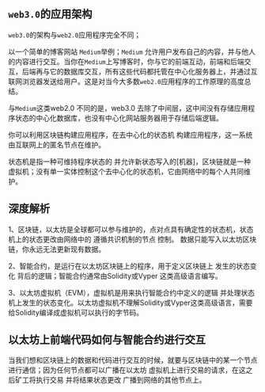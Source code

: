 ## `web3.0`的应用架构

`web3.0`的架构与`web2.0`应用程序完全不同；

以一个简单的博客网站 `Medium`举例；`Medium` 允许用户发布自己的内容，并与他人的内容进行交互。当你在`Medium`上写博客时，你与它的前端互动，前端和后端交互，后端再与它的数据库交互，所有这些代码都托管在中心化服务器上，并通过互联网浏览器发送给用户。这是对当今大多数`web2.0`应用程序的工作原理的高度总结。

与`Medium`这类web2.0 不同的是，web3.0 去除了中间层，这中间没有存储应用程序状态的中心化数据库，也没有中心化网站服务器用于存储后端逻辑。

你可以利用区块链构建应用程序，在去中心化的状态机 构建应用程序，这一系统由互联网上的匿名节点在维护。

状态机是指一种可维持程序状态的 并允许新状态写入的[机器]，区块链就是一种虚拟机；没有单一实体控制这个去中心化的状态机，它由网络中的每个人共同维护。


## 深度解析

1、区块链，以太坊是全球都可以参与维护的，点对点具有确定性的状态机，状态机上的状态更改由网络中的 遵循共识机制的节点 控制。 数据只能写入以太坊区块链，你永远无法更新现有数据。

2、智能合约，是运行在以太坊区块链上的程序，用于定义区块链上 发生的状态变化 背后的逻辑；智能合约通常由Solidity或Vyper 这类高级语言编写。

3、以太坊虚拟机（EVM），虚拟机是用来执行智能合约中定义的逻辑 并处理状态机上发生的状态变化。以太坊虚拟机不理解Solidity或Vyper这类高级语言，需要给Solidity编译成虚拟机可以执行的字节码。

## 以太坊上前端代码如何与智能合约进行交互

当我们想和区块链上的数据和代码进行交互的时候，就要与区块链中的某一个节点进行通信；因为任何节点都可以广播在以太坊 虚拟机上进行交易的请求，在这之后矿工将执行交易 并将结果状态更改 广播到网络的其他节点上。

